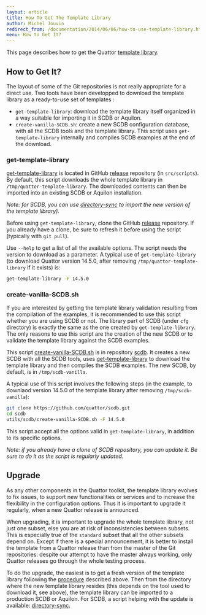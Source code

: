 ```yaml
---
layout: article
title: How To Get The Template Library
author: Michel Jouvin
redirect_from: /documentation/2014/06/06/how-to-use-template-library.html
menu: How to Get It?
---
```


[tl_introduction]: /template_library/00-introduction.html
[get-tl-script]: https://github.com/quattor/release/blob/master/src/scripts/get-template-library
[create-scdb-script]: https://github.com/quattor/scdb/blob/master/utils/scdb/create-vanilla-SCDB.sh
[dir-sync-script]: https://trac.lal.in2p3.fr/Quattor/wiki/Download/QWGTemplates/Install#In-placeUpgrade
[release-repo]: https://github.com/quattor/release

This page describes how to get the Quattor [template library][tl_introduction].

## How to Get It?

The layout of some of the Git repositories is not really appropriate for a direct use. Two tools
have been developped to download the template library as a ready-to-use set of templates :

* `get-template-library`: download the template library itself organized in a way
  suitable for importing it in SCDB or Aquilon.
* `create-vanilla-SCDB.sh`: create a new SCDB configuration database, with all the
  SCDB tools and the template library. This script uses `get-template-library` internally
  and compiles SCDB examples at the end of the download.

### get-template-library

[get-template-library][get-tl-script] is located in GitHub [release][release-repo]
repository (in `src/scripts`). By default, this script
downloads the whole template library in `/tmp/quattor-template-library`. The downloaded
contents can then be imported into an existing SCDB or
Aquilon installation.

*Note: for SCDB, you can use [directory-sync][dir-sync-script]
to import the new version of the template library).*

Before using `get-template-library`, clone the GitHub [release][release-repo]
repository. If you already have a clone, be sure to
refresh it before using the script (typically with `git pull`).

Use `--help` to get a list of all the available options. The script needs the version
to download as a parameter. A typical use of `get-template-library`
(to download Quattor version 14.5.0, after removing `/tmp/quattor-template-library` if it exists) is:

```bash
get-template-library -F 14.5.0
```

### create-vanilla-SCDB.sh

If you are interested by getting the template library validation resulting from the
compilation of the examples, it is recommended to use
this script whether you are using SCDB or not. The library part of SCDB (under
`cfg` directory) is exactly the same as the one created by `get-template-library`.
The only reasons to use this script are the creation of the new SCDB or to validate the
template library against the SCDB examples.

This script [create-vanilla-SCDB.sh][create-scdb-script] is in repository
[scdb](https://github.com/quattor/scdb/blob/master/utils/scdb). It creates a new SCDB with all the SCDB tools, uses
[get-template-library][get-tl-script] to download the template library and then compiles the SCDB examples.
The new SCDB, by default, is in `/tmp/scdb-vanilla`.

A typical use of this script involves the following steps (in the example, to downlaod
version 14.5.0 of the template library after removing `/tmp/scdb-vanilla`):

```bash
git clone https://github.com/quattor/scdb.git
cd scdb
utils/scdb/create-vanilla-SCDB.sh -F 14.5.0
```

This script accept all the options valid in `get-template-library`, in addition to its
specific options.

*Note: if you already have a clone of SCDB repository, you can update it. Be sure to
do it as the script is regularly updated.*

## Upgrade

As any other components in the Quattor toolkit, the template library evolves to fix issues, to support new functionalities or services and to increase
the flexibility in the configuration options. Thus it is important to upgrade it regularly, when a new Quattor release is announced.

When upgrading, it is important to upgrade the whole template library, not just one subset, else you are at risk of inconsistencies between subsets.
This is especially true of the `standard` subset that all the other subsets depend on. Except if there is a special announcement, it is better
to install the template from a Quattor release than from the master of the Git repositories: despite our attempt to have the master always
working, only Quattor releases go through the whole testing process.

To do the upgrade, the easiest is to get a fresh version of the template library following the [procedure](#how-to-get-it) described above. Then
from the directory where the new template library resides (this depends on the tool
used to download it, see above), the template library can be imported to a production SCDB or Aquilon. For SCDB, a script
helping with the update is available: [directory-sync][dir-sync-script].

